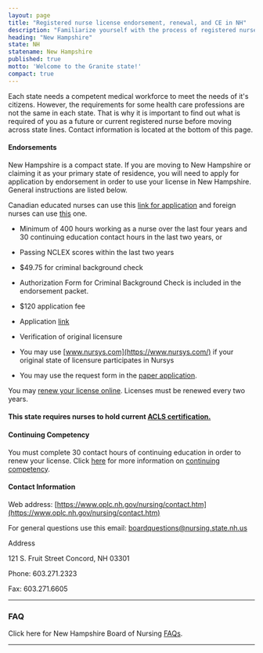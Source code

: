```yaml
---
layout: page
title: "Registered nurse license endorsement, renewal, and CE in NH"
description: "Familiarize yourself with the process of registered nurse license endorsement, renewal, and continuing education in New Hampshire.\r"
heading: "New Hampshire"
state: NH
statename: New Hampshire
published: true
motto: 'Welcome to the Granite state!'
compact: true
---
```


Each state needs a competent medical workforce to meet the needs of it's
citizens. However, the requirements for some health care professions are
not the same in each state. That is why it is important to find out what
is required of you as a future or current registered nurse before moving
across state lines. Contact information is located at the bottom of this
page.

#### Endorsements

New Hampshire is a compact state. If you are moving to New Hampshire or
claiming it as your primary state of residence, you will need to apply
for application by endorsement in order to use your license in New
Hampshire. General instructions are listed below.

Canadian educated nurses can use this [link for
application](https://www.oplc.nh.gov/nursing/documents/canadian-endorsement.pdf)
and foreign nurses can use
[this](https://www.oplc.nh.gov/nursing/documents/foreign-rn-lpn-license-exam-process.pdf)
one.

-   Minimum of 400 hours working as a nurse over the last four years and
    30 continuing education contact hours in the last two years, or

-   Passing NCLEX scores within the last two years

-   \$49.75 for criminal background check

  -   Authorization Form for Criminal Background Check is included in
        the endorsement packet.

-   \$120 application fee

-   Application
    [link](https://www.oplc.nh.gov/nursing/forms-publications.htm#aprn)

-   Verification of original licensure

  -   You may use [www.nursys.com](https://www.nursys.com/) if your
        original state of licensure participates in Nursys

  -   You may use the request form in the [paper
        application](https://www.oplc.nh.gov/nursing/forms-publications.htm#aprn).

You may [renew your license
online](https://nhlicenses.nh.gov/MyLicense%20Enterprise/). Licenses
must be renewed every two years.

#### This state requires nurses to hold current [ACLS certification.](https://www.acls.net/new-hampshire-acls-pals-bls.htm)

#### Continuing Competency

You must complete 30 contact hours of continuing education in order to
renew your license. Click
[here](https://www.oplc.nh.gov/nursing/continuing-competence.htm)
for more information on [continuing
competency](https://www.oplc.nh.gov/nursing/continuing-competence.htm).

#### Contact Information

Web address: [https://www.oplc.nh.gov/nursing/contact.htm](https://www.oplc.nh.gov/nursing/contact.htm)

For general questions use this email:
[boardquestions@nursing.state.nh.us](mailto:boardquestions@nursing.state.nh.us?subject=License%20renewals%20and%20endorsements&body=Hi%2C%0A%0AI%20was%20on%20the%20ACLS%20Training%20Center%20website%20RNMobility.com%20and%20read%20that%20I%20can%20send%20my%20questions%20for%20the%20New%20Hampshire%20Board%20of%20Nursing%20here.)

Address

121 S. Fruit Street
Concord, NH 03301

Phone: 603.271.2323

Fax: 603.271.6605

* * * * *

### FAQ

Click here for New Hampshire Board of Nursing
[FAQs](https://www.oplc.nh.gov/nursing/faq-licensing.htm).

* * * * *
